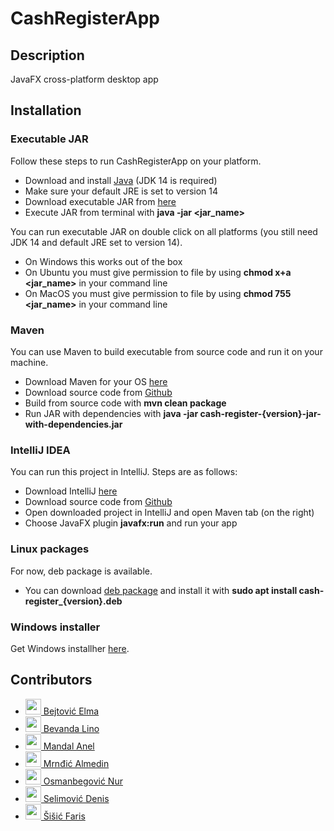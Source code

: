 # CashRegisterApp

## Description
JavaFX cross-platform desktop app

## Installation

### Executable JAR

Follow these steps to run CashRegisterApp on your platform.
* Download and install [Java](https://www.oracle.com/java/technologies/javase-jdk14-downloads.html) (JDK 14 is required)
* Make sure your default JRE is set to version 14
* Download executable JAR from [here](https://github.com/dselimovic1/CashRegisterApp/releases/latest)
* Execute JAR from terminal with __java -jar <jar_name>__

You can run executable JAR on double click on all platforms (you still need JDK 14 and default JRE set to version 14). 
* On Windows this works out of the box
* On Ubuntu you must give permission to file by using __chmod x+a <jar_name>__ in your command line
* On MacOS you must give permission to file by using __chmod 755 <jar_name>__ in your command line

### Maven

You can use Maven to build executable from source code and run it on your machine. 
* Download Maven for your OS [here](https://maven.apache.org/download.cgi)
* Download source code from [Github](https://github.com/dselimovic1/CashRegisterApp)
* Build from source code with __mvn clean package__
* Run JAR with dependencies with __java -jar cash-register-{version}-jar-with-dependencies.jar__

### IntelliJ IDEA

You can run this project in IntelliJ. Steps are as follows:
* Download IntelliJ [here](https://www.jetbrains.com/idea/download)
* Download source code from [Github](https://github.com/dselimovic1/CashRegisterApp)
* Open downloaded project in IntelliJ and open Maven tab (on the right)
* Choose JavaFX plugin __javafx:run__ and run your app

### Linux packages

For now, deb package is available.
* You can download [deb package](https://drive.google.com/file/d/1wdyUIVeVEjyzJrstJqrpTuzjfQKQoQ0k/view?usp=sharing) and install it with __sudo apt install cash-register\_{version}.deb__

### Windows installer

Get Windows installher [here](https://drive.google.com/file/d/1YHIJqMBp-B_8SsQnym26Z_rzvxe9g07-/view?usp=sharing).

## Contributors

* <a href="https://github.com/ebejtovic1" target="_blank"><img width="25px" height="25px" src="https://github.com/ebejtovic1.png"> Bejtović Elma</a>
* <a href="https://github.com/Lino2007" target="_blank"><img width="25px" height="25px" src="https://github.com/Lino2007.png"> Bevanda Lino</a>
* <a href="https://github.com/mand0ne" target="_blank"><img width="25px" height="25px" src="https://github.com/mand0ne.png"> Mandal Anel</a>
* <a href="https://github.com/mrndjo" target="_blank"><img width="25px" height="25px" src="https://github.com/mrndjo.png"> Mrnđić Almedin</a>
* <a href="https://github.com/nosmanbegovic" target="_blank"><img width="25px" height="25px" src="https://github.com/nosmanbegovic.png"> Osmanbegović Nur</a>
* <a href="https://github.com/dselimovic1" target="_blank"><img width="25px" height="25px" src="https://github.com/dselimovic1.png"> Selimović Denis</a>
* <a href="https://github.com/silegrb" target="_blank"><img width="25px" height="25px" src="https://github.com/silegrb.png"> Šišić Faris</a>
